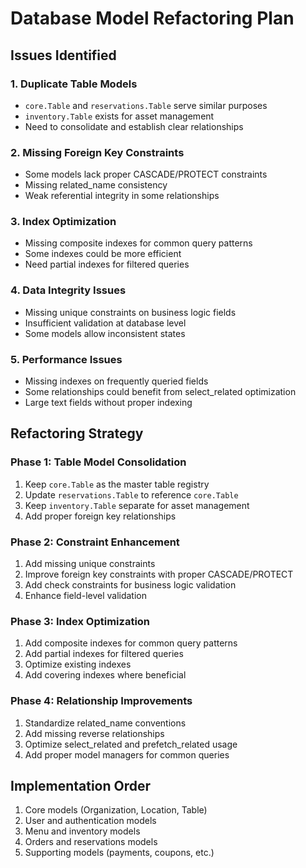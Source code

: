 # Database Model Refactoring Plan

## Issues Identified

### 1. Duplicate Table Models
- `core.Table` and `reservations.Table` serve similar purposes
- `inventory.Table` exists for asset management
- Need to consolidate and establish clear relationships

### 2. Missing Foreign Key Constraints
- Some models lack proper CASCADE/PROTECT constraints
- Missing related_name consistency
- Weak referential integrity in some relationships

### 3. Index Optimization
- Missing composite indexes for common query patterns
- Some indexes could be more efficient
- Need partial indexes for filtered queries

### 4. Data Integrity Issues
- Missing unique constraints on business logic fields
- Insufficient validation at database level
- Some models allow inconsistent states

### 5. Performance Issues
- Missing indexes on frequently queried fields
- Some relationships could benefit from select_related optimization
- Large text fields without proper indexing

## Refactoring Strategy

### Phase 1: Table Model Consolidation
1. Keep `core.Table` as the master table registry
2. Update `reservations.Table` to reference `core.Table`
3. Keep `inventory.Table` separate for asset management
4. Add proper foreign key relationships

### Phase 2: Constraint Enhancement
1. Add missing unique constraints
2. Improve foreign key constraints with proper CASCADE/PROTECT
3. Add check constraints for business logic validation
4. Enhance field-level validation

### Phase 3: Index Optimization
1. Add composite indexes for common query patterns
2. Add partial indexes for filtered queries
3. Optimize existing indexes
4. Add covering indexes where beneficial

### Phase 4: Relationship Improvements
1. Standardize related_name conventions
2. Add missing reverse relationships
3. Optimize select_related and prefetch_related usage
4. Add proper model managers for common queries

## Implementation Order
1. Core models (Organization, Location, Table)
2. User and authentication models
3. Menu and inventory models
4. Orders and reservations models
5. Supporting models (payments, coupons, etc.)